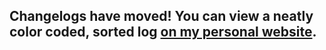 ## Changelogs have moved! You can view a neatly color coded, sorted log [on my personal website](https://etithespir.it/ror2/reaver).